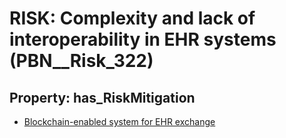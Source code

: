 # RISK: __Complexity and lack of interoperability in EHR systems__ (PBN__Risk_322)

## Property: has_RiskMitigation

* [Blockchain-enabled system for EHR exchange](PBN__RiskMitigation_401)

